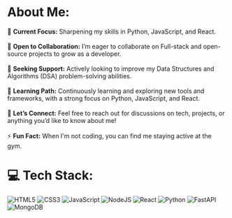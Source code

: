 # About Me: 
🔭 **Current Focus:** Sharpening my skills in Python, JavaScript, and React.<br><br>
👯 **Open to Collaboration:** I’m eager to collaborate on Full-stack and open-source projects to grow as a developer.<br><br>
🤝 **Seeking Support:** Actively looking to improve my Data Structures and Algorithms (DSA) problem-solving abilities.<br><br>
🌱 **Learning Path:** Continuously learning and exploring new tools and frameworks, with a strong focus on Python, JavaScript, and React.<br><br>
💬 **Let’s Connect:** Feel free to reach out for discussions on tech, projects, or anything you’d like to know about me!<br><br>
⚡ **Fun Fact:** When I'm not coding, you can find me staying active at the gym.<br>

# 💻 Tech Stack:
![HTML5](https://img.shields.io/badge/html5-%23E34F26.svg?style=for-the-badge&logo=html5&logoColor=white)
![CSS3](https://img.shields.io/badge/css3-%231572B6.svg?style=for-the-badge&logo=css3&logoColor=white) 
![JavaScript](https://img.shields.io/badge/javascript-%23323330.svg?style=for-the-badge&logo=javascript&logoColor=%23F7DF1E)
![NodeJS](https://img.shields.io/badge/node.js-6DA55F?style=for-the-badge&logo=node.js&logoColor=white)
![React](https://img.shields.io/badge/react-%2320232a.svg?style=for-the-badge&logo=react&logoColor=%2361DAFB)
![Python](https://img.shields.io/badge/python-3670A0?style=for-the-badge&logo=python&logoColor=ffdd54) 
![FastAPI](https://img.shields.io/badge/FastAPI-005571?style=for-the-badge&logo=fastapi) 
![MongoDB](https://img.shields.io/badge/MongoDB-%234ea94b.svg?style=for-the-badge&logo=mongodb&logoColor=white)
<br>
